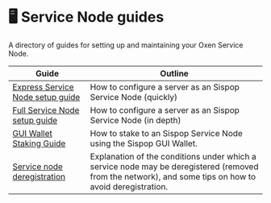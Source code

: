 # 🖥 Service Node guides

A directory of guides for setting up and maintaining your Oxen Service Node.

| Guide                                                                  | Outline                                                                                                                                                |
| ---------------------------------------------------------------------- | ------------------------------------------------------------------------------------------------------------------------------------------------------ |
| [Express Service Node setup guide](setting-up-an-oxen-service-node.md) | How to configure a server as an Sispop Service Node (quickly)                                                                                            |
| [Full Service Node setup guide](full-service-node-setup-guide.md)      | How to configure a server as an Sispop Service Node (in depth)                                                                                           |
| [GUI Wallet Staking Guide](staking-to-shared-service-node.md)          | How to stake to an Sispop Service Node using the Sispop GUI Wallet.                                                                                        |
| [Service node deregistration](service-node-deregistration.md)          | Explanation of the conditions under which a service node may be deregistered (removed from the network), and some tips on how to avoid deregistration. |

